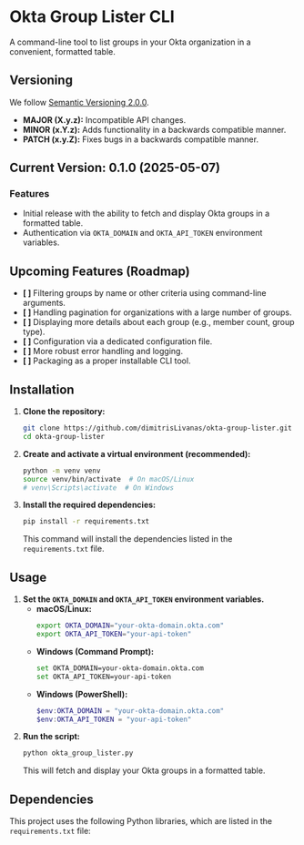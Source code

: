# Okta Group Lister CLI

A command-line tool to list groups in your Okta organization in a convenient, formatted table.

## Versioning

We follow [Semantic Versioning 2.0.0](https://semver.org/).

* **MAJOR (X.y.z):** Incompatible API changes.
* **MINOR (x.Y.z):** Adds functionality in a backwards compatible manner.
* **PATCH (x.y.Z):** Fixes bugs in a backwards compatible manner.

## Current Version: 0.1.0 (2025-05-07)

### Features

* Initial release with the ability to fetch and display Okta groups in a formatted table.
* Authentication via `OKTA_DOMAIN` and `OKTA_API_TOKEN` environment variables.

## Upcoming Features (Roadmap)

* **[ ]** Filtering groups by name or other criteria using command-line arguments.
* **[ ]** Handling pagination for organizations with a large number of groups.
* **[ ]** Displaying more details about each group (e.g., member count, group type).
* **[ ]** Configuration via a dedicated configuration file.
* **[ ]** More robust error handling and logging.
* **[ ]** Packaging as a proper installable CLI tool.

## Installation

1.  **Clone the repository:**
    ```bash
    git clone https://github.com/dimitrisLivanas/okta-group-lister.git
    cd okta-group-lister
    ```
2.  **Create and activate a virtual environment (recommended):**
    ```bash
    python -m venv venv
    source venv/bin/activate  # On macOS/Linux
    # venv\Scripts\activate  # On Windows
    ```
3.  **Install the required dependencies:**
    ```bash
    pip install -r requirements.txt
    ```
    This command will install the dependencies listed in the `requirements.txt` file.

## Usage

1.  **Set the `OKTA_DOMAIN` and `OKTA_API_TOKEN` environment variables.**
    * **macOS/Linux:**
        ```bash
        export OKTA_DOMAIN="your-okta-domain.okta.com"
        export OKTA_API_TOKEN="your-api-token"
        ```
    * **Windows (Command Prompt):**
        ```bash
        set OKTA_DOMAIN=your-okta-domain.okta.com
        set OKTA_API_TOKEN=your-api-token
        ```
    * **Windows (PowerShell):**
        ```powershell
        $env:OKTA_DOMAIN = "your-okta-domain.okta.com"
        $env:OKTA_API_TOKEN = "your-api-token"
        ```
2.  **Run the script:**
    ```bash
    python okta_group_lister.py
    ```
    This will fetch and display your Okta groups in a formatted table.

## Dependencies

This project uses the following Python libraries, which are listed in the `requirements.txt` file:
